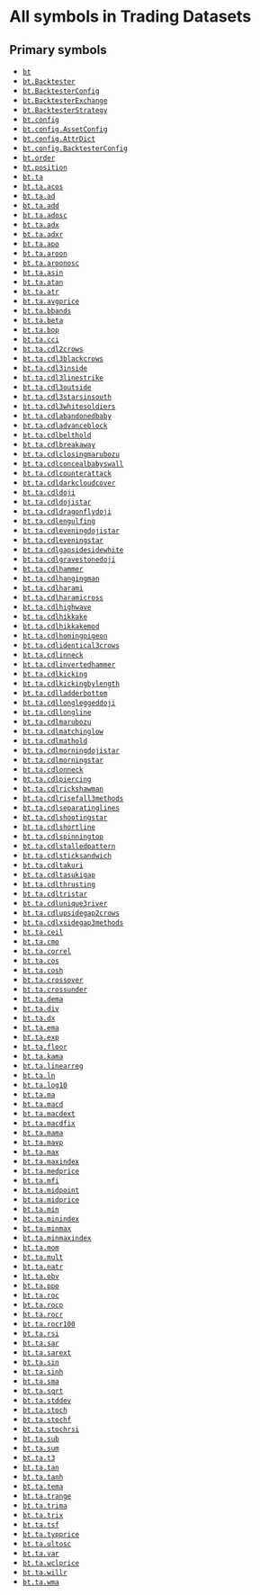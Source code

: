 # All symbols in Trading Datasets

<!-- Insert buttons and diff -->

## Primary symbols
*  <a href="..\bt.md"><code>bt</code></a>
*  <a href="..\bt\Backtester.md"><code>bt.Backtester</code></a>
*  <a href="..\bt\config\BacktesterConfig.md"><code>bt.BacktesterConfig</code></a>
*  <a href="..\bt\BacktesterExchange.md"><code>bt.BacktesterExchange</code></a>
*  <a href="..\bt\BacktesterStrategy.md"><code>bt.BacktesterStrategy</code></a>
*  <a href="..\bt\config.md"><code>bt.config</code></a>
*  <a href="..\bt\config\AssetConfig.md"><code>bt.config.AssetConfig</code></a>
*  <a href="..\bt\config\AttrDict.md"><code>bt.config.AttrDict</code></a>
*  <a href="..\bt\config\BacktesterConfig.md"><code>bt.config.BacktesterConfig</code></a>
*  <a href="..\bt\order.md"><code>bt.order</code></a>
*  <a href="..\bt\position.md"><code>bt.position</code></a>
*  <a href="..\bt\ta.md"><code>bt.ta</code></a>
*  <a href="..\bt\ta\acos.md"><code>bt.ta.acos</code></a>
*  <a href="..\bt\ta\ad.md"><code>bt.ta.ad</code></a>
*  <a href="..\bt\ta\add.md"><code>bt.ta.add</code></a>
*  <a href="..\bt\ta\adosc.md"><code>bt.ta.adosc</code></a>
*  <a href="..\bt\ta\adx.md"><code>bt.ta.adx</code></a>
*  <a href="..\bt\ta\adxr.md"><code>bt.ta.adxr</code></a>
*  <a href="..\bt\ta\apo.md"><code>bt.ta.apo</code></a>
*  <a href="..\bt\ta\aroon.md"><code>bt.ta.aroon</code></a>
*  <a href="..\bt\ta\aroonosc.md"><code>bt.ta.aroonosc</code></a>
*  <a href="..\bt\ta\asin.md"><code>bt.ta.asin</code></a>
*  <a href="..\bt\ta\atan.md"><code>bt.ta.atan</code></a>
*  <a href="..\bt\ta\atr.md"><code>bt.ta.atr</code></a>
*  <a href="..\bt\ta\avgprice.md"><code>bt.ta.avgprice</code></a>
*  <a href="..\bt\ta\bbands.md"><code>bt.ta.bbands</code></a>
*  <a href="..\bt\ta\beta.md"><code>bt.ta.beta</code></a>
*  <a href="..\bt\ta\bop.md"><code>bt.ta.bop</code></a>
*  <a href="..\bt\ta\cci.md"><code>bt.ta.cci</code></a>
*  <a href="..\bt\ta\cdl2crows.md"><code>bt.ta.cdl2crows</code></a>
*  <a href="..\bt\ta\cdl3blackcrows.md"><code>bt.ta.cdl3blackcrows</code></a>
*  <a href="..\bt\ta\cdl3inside.md"><code>bt.ta.cdl3inside</code></a>
*  <a href="..\bt\ta\cdl3linestrike.md"><code>bt.ta.cdl3linestrike</code></a>
*  <a href="..\bt\ta\cdl3outside.md"><code>bt.ta.cdl3outside</code></a>
*  <a href="..\bt\ta\cdl3starsinsouth.md"><code>bt.ta.cdl3starsinsouth</code></a>
*  <a href="..\bt\ta\cdl3whitesoldiers.md"><code>bt.ta.cdl3whitesoldiers</code></a>
*  <a href="..\bt\ta\cdlabandonedbaby.md"><code>bt.ta.cdlabandonedbaby</code></a>
*  <a href="..\bt\ta\cdladvanceblock.md"><code>bt.ta.cdladvanceblock</code></a>
*  <a href="..\bt\ta\cdlbelthold.md"><code>bt.ta.cdlbelthold</code></a>
*  <a href="..\bt\ta\cdlbreakaway.md"><code>bt.ta.cdlbreakaway</code></a>
*  <a href="..\bt\ta\cdlclosingmarubozu.md"><code>bt.ta.cdlclosingmarubozu</code></a>
*  <a href="..\bt\ta\cdlconcealbabyswall.md"><code>bt.ta.cdlconcealbabyswall</code></a>
*  <a href="..\bt\ta\cdlcounterattack.md"><code>bt.ta.cdlcounterattack</code></a>
*  <a href="..\bt\ta\cdldarkcloudcover.md"><code>bt.ta.cdldarkcloudcover</code></a>
*  <a href="..\bt\ta\cdldoji.md"><code>bt.ta.cdldoji</code></a>
*  <a href="..\bt\ta\cdldojistar.md"><code>bt.ta.cdldojistar</code></a>
*  <a href="..\bt\ta\cdldragonflydoji.md"><code>bt.ta.cdldragonflydoji</code></a>
*  <a href="..\bt\ta\cdlengulfing.md"><code>bt.ta.cdlengulfing</code></a>
*  <a href="..\bt\ta\cdleveningdojistar.md"><code>bt.ta.cdleveningdojistar</code></a>
*  <a href="..\bt\ta\cdleveningstar.md"><code>bt.ta.cdleveningstar</code></a>
*  <a href="..\bt\ta\cdlgapsidesidewhite.md"><code>bt.ta.cdlgapsidesidewhite</code></a>
*  <a href="..\bt\ta\cdlgravestonedoji.md"><code>bt.ta.cdlgravestonedoji</code></a>
*  <a href="..\bt\ta\cdlhammer.md"><code>bt.ta.cdlhammer</code></a>
*  <a href="..\bt\ta\cdlhangingman.md"><code>bt.ta.cdlhangingman</code></a>
*  <a href="..\bt\ta\cdlharami.md"><code>bt.ta.cdlharami</code></a>
*  <a href="..\bt\ta\cdlharamicross.md"><code>bt.ta.cdlharamicross</code></a>
*  <a href="..\bt\ta\cdlhighwave.md"><code>bt.ta.cdlhighwave</code></a>
*  <a href="..\bt\ta\cdlhikkake.md"><code>bt.ta.cdlhikkake</code></a>
*  <a href="..\bt\ta\cdlhikkakemod.md"><code>bt.ta.cdlhikkakemod</code></a>
*  <a href="..\bt\ta\cdlhomingpigeon.md"><code>bt.ta.cdlhomingpigeon</code></a>
*  <a href="..\bt\ta\cdlidentical3crows.md"><code>bt.ta.cdlidentical3crows</code></a>
*  <a href="..\bt\ta\cdlinneck.md"><code>bt.ta.cdlinneck</code></a>
*  <a href="..\bt\ta\cdlinvertedhammer.md"><code>bt.ta.cdlinvertedhammer</code></a>
*  <a href="..\bt\ta\cdlkicking.md"><code>bt.ta.cdlkicking</code></a>
*  <a href="..\bt\ta\cdlkickingbylength.md"><code>bt.ta.cdlkickingbylength</code></a>
*  <a href="..\bt\ta\cdlladderbottom.md"><code>bt.ta.cdlladderbottom</code></a>
*  <a href="..\bt\ta\cdllongleggeddoji.md"><code>bt.ta.cdllongleggeddoji</code></a>
*  <a href="..\bt\ta\cdllongline.md"><code>bt.ta.cdllongline</code></a>
*  <a href="..\bt\ta\cdlmarubozu.md"><code>bt.ta.cdlmarubozu</code></a>
*  <a href="..\bt\ta\cdlmatchinglow.md"><code>bt.ta.cdlmatchinglow</code></a>
*  <a href="..\bt\ta\cdlmathold.md"><code>bt.ta.cdlmathold</code></a>
*  <a href="..\bt\ta\cdlmorningdojistar.md"><code>bt.ta.cdlmorningdojistar</code></a>
*  <a href="..\bt\ta\cdlmorningstar.md"><code>bt.ta.cdlmorningstar</code></a>
*  <a href="..\bt\ta\cdlonneck.md"><code>bt.ta.cdlonneck</code></a>
*  <a href="..\bt\ta\cdlpiercing.md"><code>bt.ta.cdlpiercing</code></a>
*  <a href="..\bt\ta\cdlrickshawman.md"><code>bt.ta.cdlrickshawman</code></a>
*  <a href="..\bt\ta\cdlrisefall3methods.md"><code>bt.ta.cdlrisefall3methods</code></a>
*  <a href="..\bt\ta\cdlseparatinglines.md"><code>bt.ta.cdlseparatinglines</code></a>
*  <a href="..\bt\ta\cdlshootingstar.md"><code>bt.ta.cdlshootingstar</code></a>
*  <a href="..\bt\ta\cdlshortline.md"><code>bt.ta.cdlshortline</code></a>
*  <a href="..\bt\ta\cdlspinningtop.md"><code>bt.ta.cdlspinningtop</code></a>
*  <a href="..\bt\ta\cdlstalledpattern.md"><code>bt.ta.cdlstalledpattern</code></a>
*  <a href="..\bt\ta\cdlsticksandwich.md"><code>bt.ta.cdlsticksandwich</code></a>
*  <a href="..\bt\ta\cdltakuri.md"><code>bt.ta.cdltakuri</code></a>
*  <a href="..\bt\ta\cdltasukigap.md"><code>bt.ta.cdltasukigap</code></a>
*  <a href="..\bt\ta\cdlthrusting.md"><code>bt.ta.cdlthrusting</code></a>
*  <a href="..\bt\ta\cdltristar.md"><code>bt.ta.cdltristar</code></a>
*  <a href="..\bt\ta\cdlunique3river.md"><code>bt.ta.cdlunique3river</code></a>
*  <a href="..\bt\ta\cdlupsidegap2crows.md"><code>bt.ta.cdlupsidegap2crows</code></a>
*  <a href="..\bt\ta\cdlxsidegap3methods.md"><code>bt.ta.cdlxsidegap3methods</code></a>
*  <a href="..\bt\ta\ceil.md"><code>bt.ta.ceil</code></a>
*  <a href="..\bt\ta\cmo.md"><code>bt.ta.cmo</code></a>
*  <a href="..\bt\ta\correl.md"><code>bt.ta.correl</code></a>
*  <a href="..\bt\ta\cos.md"><code>bt.ta.cos</code></a>
*  <a href="..\bt\ta\cosh.md"><code>bt.ta.cosh</code></a>
*  <a href="..\bt\ta\crossover.md"><code>bt.ta.crossover</code></a>
*  <a href="..\bt\ta\crossunder.md"><code>bt.ta.crossunder</code></a>
*  <a href="..\bt\ta\dema.md"><code>bt.ta.dema</code></a>
*  <a href="..\bt\ta\div.md"><code>bt.ta.div</code></a>
*  <a href="..\bt\ta\dx.md"><code>bt.ta.dx</code></a>
*  <a href="..\bt\ta\ema.md"><code>bt.ta.ema</code></a>
*  <a href="..\bt\ta\exp.md"><code>bt.ta.exp</code></a>
*  <a href="..\bt\ta\floor.md"><code>bt.ta.floor</code></a>
*  <a href="..\bt\ta\kama.md"><code>bt.ta.kama</code></a>
*  <a href="..\bt\ta\linearreg.md"><code>bt.ta.linearreg</code></a>
*  <a href="..\bt\ta\ln.md"><code>bt.ta.ln</code></a>
*  <a href="..\bt\ta\log10.md"><code>bt.ta.log10</code></a>
*  <a href="..\bt\ta\ma.md"><code>bt.ta.ma</code></a>
*  <a href="..\bt\ta\macd.md"><code>bt.ta.macd</code></a>
*  <a href="..\bt\ta\macdext.md"><code>bt.ta.macdext</code></a>
*  <a href="..\bt\ta\macdfix.md"><code>bt.ta.macdfix</code></a>
*  <a href="..\bt\ta\mama.md"><code>bt.ta.mama</code></a>
*  <a href="..\bt\ta\mavp.md"><code>bt.ta.mavp</code></a>
*  <a href="..\bt\ta\max.md"><code>bt.ta.max</code></a>
*  <a href="..\bt\ta\maxindex.md"><code>bt.ta.maxindex</code></a>
*  <a href="..\bt\ta\medprice.md"><code>bt.ta.medprice</code></a>
*  <a href="..\bt\ta\mfi.md"><code>bt.ta.mfi</code></a>
*  <a href="..\bt\ta\midpoint.md"><code>bt.ta.midpoint</code></a>
*  <a href="..\bt\ta\midprice.md"><code>bt.ta.midprice</code></a>
*  <a href="..\bt\ta\min.md"><code>bt.ta.min</code></a>
*  <a href="..\bt\ta\minindex.md"><code>bt.ta.minindex</code></a>
*  <a href="..\bt\ta\minmax.md"><code>bt.ta.minmax</code></a>
*  <a href="..\bt\ta\minmaxindex.md"><code>bt.ta.minmaxindex</code></a>
*  <a href="..\bt\ta\mom.md"><code>bt.ta.mom</code></a>
*  <a href="..\bt\ta\mult.md"><code>bt.ta.mult</code></a>
*  <a href="..\bt\ta\natr.md"><code>bt.ta.natr</code></a>
*  <a href="..\bt\ta\obv.md"><code>bt.ta.obv</code></a>
*  <a href="..\bt\ta\ppo.md"><code>bt.ta.ppo</code></a>
*  <a href="..\bt\ta\roc.md"><code>bt.ta.roc</code></a>
*  <a href="..\bt\ta\rocp.md"><code>bt.ta.rocp</code></a>
*  <a href="..\bt\ta\rocr.md"><code>bt.ta.rocr</code></a>
*  <a href="..\bt\ta\rocr100.md"><code>bt.ta.rocr100</code></a>
*  <a href="..\bt\ta\rsi.md"><code>bt.ta.rsi</code></a>
*  <a href="..\bt\ta\sar.md"><code>bt.ta.sar</code></a>
*  <a href="..\bt\ta\sarext.md"><code>bt.ta.sarext</code></a>
*  <a href="..\bt\ta\sin.md"><code>bt.ta.sin</code></a>
*  <a href="..\bt\ta\sinh.md"><code>bt.ta.sinh</code></a>
*  <a href="..\bt\ta\sma.md"><code>bt.ta.sma</code></a>
*  <a href="..\bt\ta\sqrt.md"><code>bt.ta.sqrt</code></a>
*  <a href="..\bt\ta\stddev.md"><code>bt.ta.stddev</code></a>
*  <a href="..\bt\ta\stoch.md"><code>bt.ta.stoch</code></a>
*  <a href="..\bt\ta\stochf.md"><code>bt.ta.stochf</code></a>
*  <a href="..\bt\ta\stochrsi.md"><code>bt.ta.stochrsi</code></a>
*  <a href="..\bt\ta\sub.md"><code>bt.ta.sub</code></a>
*  <a href="..\bt\ta\sum.md"><code>bt.ta.sum</code></a>
*  <a href="..\bt\ta\t3.md"><code>bt.ta.t3</code></a>
*  <a href="..\bt\ta\tan.md"><code>bt.ta.tan</code></a>
*  <a href="..\bt\ta\tanh.md"><code>bt.ta.tanh</code></a>
*  <a href="..\bt\ta\tema.md"><code>bt.ta.tema</code></a>
*  <a href="..\bt\ta\trange.md"><code>bt.ta.trange</code></a>
*  <a href="..\bt\ta\trima.md"><code>bt.ta.trima</code></a>
*  <a href="..\bt\ta\trix.md"><code>bt.ta.trix</code></a>
*  <a href="..\bt\ta\tsf.md"><code>bt.ta.tsf</code></a>
*  <a href="..\bt\ta\typprice.md"><code>bt.ta.typprice</code></a>
*  <a href="..\bt\ta\ultosc.md"><code>bt.ta.ultosc</code></a>
*  <a href="..\bt\ta\var.md"><code>bt.ta.var</code></a>
*  <a href="..\bt\ta\wclprice.md"><code>bt.ta.wclprice</code></a>
*  <a href="..\bt\ta\willr.md"><code>bt.ta.willr</code></a>
*  <a href="..\bt\ta\wma.md"><code>bt.ta.wma</code></a>